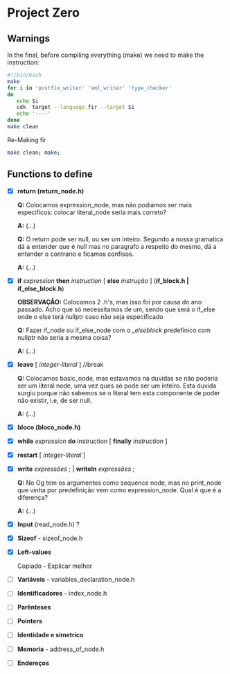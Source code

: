 # Project Zero

## Warnings

In the final, before compiling everything (make) we need to make the instruction:
```bash
#!/bin/bash
make
for i in 'postfix_writer' 'xml_writer' 'type_checker'
do
   echo $i
   cdk  target --language fir --target $i
   echo '----'
done
make clean
```
Re-Making fir

```bash
make clean; make;
```


## Functions to define

* [x] **return (return_node.h)**

    **Q:** Colocamos expression_node, mas não podiamos ser mais especificos: colocar literal_node seria mais correto?
    
    **A:** (...)

    **Q:** O return pode ser null, ou ser um inteiro. Segundo a nossa gramatica dá a entender que é null mas no paragrafo a respeito do mesmo, dá a entender o contrario e ficamos confisos.
    
    **A:** (...)


* [x] **if** *expression* **then** *instruction* [ **else** *instrução* ]  (**if_block.h | if_else_block.h**)

  **OBSERVAÇÃO:** Colocamos 2 .h's, mas isso foi por causa do ano passado. Acho que só necessitamos de um, sendo que será o if_else onde o else terá nullptr caso não seja especificado

  **Q:** Fazer if_node ou if_else_node com o *_elseblock* predefinico com nullptr não seria a mesma coisa?

  **A:** (...)
  
* [x] **leave** [ *integer-literal* ] //break

  **Q:** Colocamos basic_node, mas estavamos na duvidas se não poderia ser um literal node, uma vez ques só pode ser um inteiro. Esta duvida surgiu porque não sabemos se o literal tem esta componente de poder não existir, i.e, de ser null.

  **A:** (...)
  
* [x] **bloco (bloco_node.h)**

* [x] **while** *expression* **do** instruction [ **finally** *instruction* ]

* [x] **restart** [ *integer-literal* ]

* [x] **write** *expressões* ; | **writeln** *expressões* ;

  **Q:** No Og tem os argumentos como sequence node, mas no print_node que vinha por predefinição vem como expression_node. Qual é que é a diferença?

  **A:** (...)

* [x] **Input** (read_node.h) ?

* [x] **Sizeof** - sizeof_node.h

* [x] **Left-values**

  Copiado - Explicar melhor

* [ ] **Variáveis** - variables_declaration_node.h

* [ ] **Identificadores** - index_node.h

* [ ] **Parênteses**

* [ ] **Pointers**

* [ ] **Identidade e simetrico**

* [ ] **Memoria** - address_of_node.h

* [ ] **Endereços**

